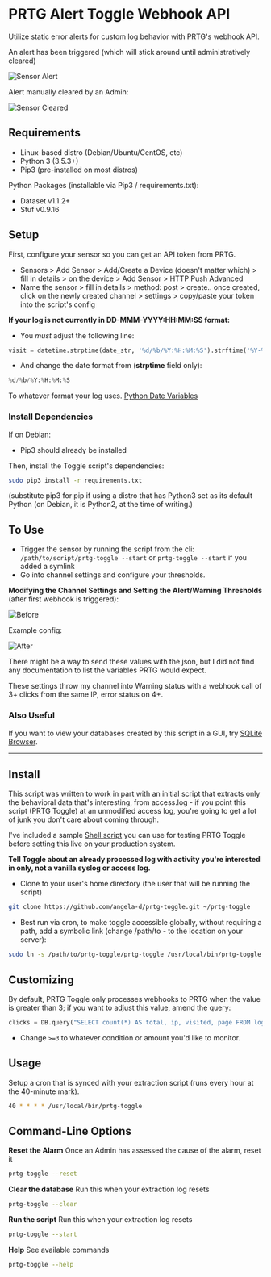 # PRTG Alert Toggle Webhook API
Utilize static error alerts for custom log behavior with PRTG's webhook API.

An alert has been triggered (which will stick around until administratively cleared)

![Sensor Alert](img/sensor-alert.png)

Alert manually cleared by an Admin:

![Sensor Cleared](img/sensor-cleared.png)

## Requirements
- Linux-based distro (Debian/Ubuntu/CentOS, etc)
- Python 3 (3.5.3+)
- Pip3 (pre-installed on most distros)

Python Packages (installable via Pip3 / requirements.txt):
- Dataset v1.1.2+
- Stuf v0.9.16

## Setup
First, configure your sensor so you can get an API token from PRTG.
- Sensors > Add Sensor > Add/Create a Device (doesn't matter which) > fill in details > on the device > Add Sensor > HTTP Push Advanced
- Name the sensor > fill in details > method: post > create.. once created, click on the newly created channel > settings > copy/paste your token into the script's config

**If your log is not currently in DD-MMM-YYYY:HH:MM:SS format:**
- You *must* adjust the following line:
```python
visit = datetime.strptime(date_str, '%d/%b/%Y:%H:%M:%S').strftime('%Y-%m-%d %H:%M:%S')
```

- And change the date format from (**strptime** field only):
```python
%d/%b/%Y:%H:%M:%S
```

To whatever format your log uses.  [Python Date Variables](https://swalladge.github.io/strftime/)

### Install Dependencies
If on Debian:
- Pip3 should already be installed

Then, install the Toggle script's dependencies:
```bash
sudo pip3 install -r requirements.txt
```
(substitute pip3 for pip if using a distro that has Python3 set as its default Python (on Debian, it is Python2, at the time of writing.)


## To Use
- Trigger the sensor by running the script from the cli: `/path/to/script/prtg-toggle --start` or `prtg-toggle --start` if you added a symlink
- Go into channel settings and configure your thresholds.  

**Modifying the Channel Settings and Setting the Alert/Warning Thresholds** (after first webhook is triggered):

![Before](img/before.png)

Example config:

![After](img/after.png)

There might be a way to send these values with the json, but I did not find any documentation to list the variables PRTG would expect.

These settings throw my channel into Warning status with a webhook call of 3+ clicks from the same IP, error status on 4+.

### Also Useful
If you want to view your databases created by this script in a GUI, try [SQLite Browser](https://sqlitebrowser.org/).


***
## Install
This script was written to work in part with an initial script that extracts only the behavioral data that's interesting, from access.log - if you point this script (PRTG Toggle) at an unmodified access log, you're going to get a lot of junk you don't care about coming through.

I've included a sample [Shell script](sample-extraction.md) you can use for testing PRTG Toggle before setting this live on your production system.

**Tell Toggle about an already processed log with activity you're interested in only, not a vanilla syslog or access log.**

- Clone to your user's home directory (the user that will be running the script)
```bash
git clone https://github.com/angela-d/prtg-toggle.git ~/prtg-toggle
```

- Best run via cron, to make toggle accessible globally, without requiring a path, add a symbolic link (change /path/to - to the location on your server):
```bash
sudo ln -s /path/to/prtg-toggle/prtg-toggle /usr/local/bin/prtg-toggle
```

## Customizing
By default, PRTG Toggle only processes webhooks to PRTG when the value is greater than 3; if you want to adjust this value, amend the query:
```python
clicks = DB.query("SELECT count(*) AS total, ip, visited, page FROM logged_visits GROUP BY ip HAVING total >=3 ORDER BY total DESC")
```
- Change `>=3` to whatever condition or amount you'd like to monitor.

## Usage
Setup a cron that is synced with your extraction script (runs every hour at the 40-minute mark).
```bash
40 * * * * /usr/local/bin/prtg-toggle
```

## Command-Line Options

**Reset the Alarm**
Once an Admin has assessed the cause of the alarm, reset it
```bash
prtg-toggle --reset
```

**Clear the database**
Run this when your extraction log resets
```bash
prtg-toggle --clear
```

**Run the script**
Run this when your extraction log resets
```bash
prtg-toggle --start
```

**Help**
See available commands
```bash
prtg-toggle --help
```
